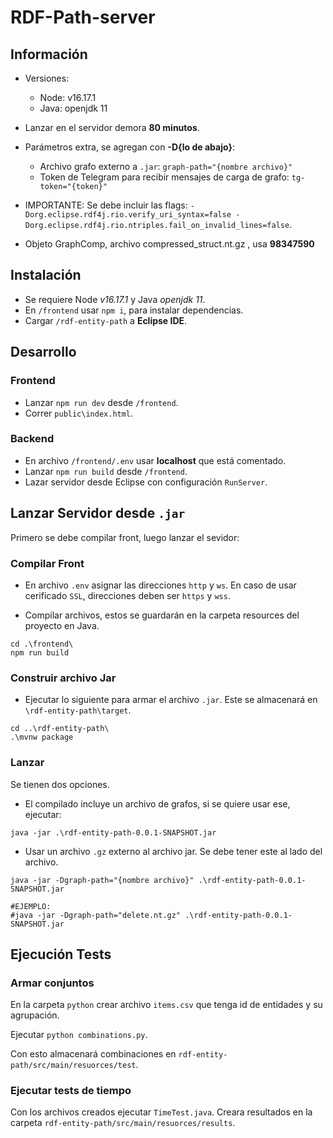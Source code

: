 # RDF-Path-server

## Información

- Versiones:
	- Node: v16.17.1
	- Java: openjdk 11
- Lanzar en el servidor demora **80 minutos**.
- Parámetros extra, se agregan con **-D{lo de abajo}**:
	- Archivo grafo externo a `.jar`: `graph-path="{nombre archivo}"`
	- Token de Telegram para recibir mensajes de carga de grafo: `tg-token="{token}"`
- IMPORTANTE: Se debe incluir las flags: `-Dorg.eclipse.rdf4j.rio.verify_uri_syntax=false -Dorg.eclipse.rdf4j.rio.ntriples.fail_on_invalid_lines=false`.

- Objeto GraphComp, archivo compressed_struct.nt.gz , usa **98347590**

## Instalación

- Se requiere Node *v16.17.1* y Java *openjdk 11*.
- En `/frontend` usar `npm i`, para instalar dependencias.
- Cargar `/rdf-entity-path` a **Eclipse IDE**. 

## Desarrollo

### Frontend

- Lanzar `npm run dev` desde `/frontend`.
- Correr `public\index.html`.

### Backend

- En archivo `/frontend/.env` usar **localhost** que está comentado.
- Lanzar `npm run build` desde `/frontend`.
- Lazar servidor desde Eclipse con configuración `RunServer`.

## Lanzar Servidor desde `.jar`

Primero se debe compilar front, luego lanzar el sevidor:

### Compilar Front

- En archivo `.env` asignar las direcciones `http` y `ws`. En caso de usar cerificado `SSL`, direcciones deben ser `https` y `wss`.

- Compilar archivos, estos se guardarán en la carpeta resources del proyecto en Java.
```
cd .\frontend\
npm run build
```

### Construir archivo Jar

- Ejecutar lo siguiente para armar el archivo `.jar`. Este se almacenará en `\rdf-entity-path\target`.
```
cd ..\rdf-entity-path\
.\mvnw package
```

### Lanzar

Se tienen dos opciones.

- El compilado incluye un archivo de grafos, si se quiere usar ese, ejecutar:
```
java -jar .\rdf-entity-path-0.0.1-SNAPSHOT.jar
```

- Usar un archivo `.gz` externo al archivo jar. Se debe tener este al lado del archivo.

```
java -jar -Dgraph-path="{nombre archivo}" .\rdf-entity-path-0.0.1-SNAPSHOT.jar

#EJEMPLO:
#java -jar -Dgraph-path="delete.nt.gz" .\rdf-entity-path-0.0.1-SNAPSHOT.jar
```


## Ejecución Tests

### Armar conjuntos

En la carpeta `python` crear archivo `items.csv` que tenga id de entidades y su agrupación.

Ejecutar `python combinations.py`.

Con esto almacenará combinaciones en `rdf-entity-path/src/main/resuorces/test`.

### Ejecutar tests de tiempo

Con los archivos creados ejecutar `TimeTest.java`. Creara resultados en la carpeta `rdf-entity-path/src/main/resuorces/results`.
